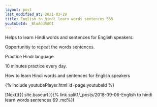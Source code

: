 ```yaml
---
layout: post
last_modified_at: 2021-03-29
title: English to hindi learn words sentences 555 
youtubeId: _BluAddSAOI
---
```

 
 
Helps to learn Hindi words and sentences for English speakers.

Opportunitiy to repeat the words sentences. 

Practice Hindi language. 
 
10 minutes practice every day. 
 
How to learn Hindi words and sentences for English speakers 
 
{% include youtubePlayer.html id=page.youtubeId %}
 
 
[Next]({{ site.baseurl }}{% link  split1/_posts/2018-09-06-English to hindi learn words sentences 69 .md%})
 
